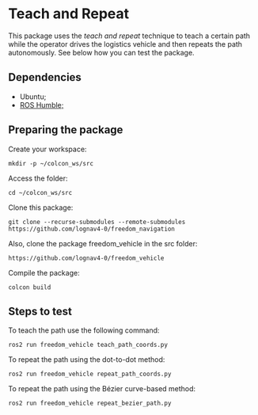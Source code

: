 # Teach and Repeat

This package uses the *teach and repeat* technique to teach a certain path while the operator drives the logistics vehicle and then repeats the path autonomously. See below how you can test the package.

## Dependencies
- Ubuntu;
- [ROS Humble;](https://docs.ros.org/en/humble/Installation.html)

## Preparing the package

Create your workspace:
```
mkdir -p ~/colcon_ws/src
```

Access the folder:
```
cd ~/colcon_ws/src
```

Clone this package:
```
git clone --recurse-submodules --remote-submodules https://github.com/lognav4-0/freedom_navigation
```

Also, clone the package freedom_vehicle in the src folder:
```
https://github.com/lognav4-0/freedom_vehicle
```

Compile the package:
```
colcon build
```

## Steps to test

To teach the path use the following command:
```
ros2 run freedom_vehicle teach_path_coords.py
```

To repeat the path using the dot-to-dot method:
```
ros2 run freedom_vehicle repeat_path_coords.py
```

To repeat the path using the Bézier curve-based method:
```
ros2 run freedom_vehicle repeat_bezier_path.py
```
